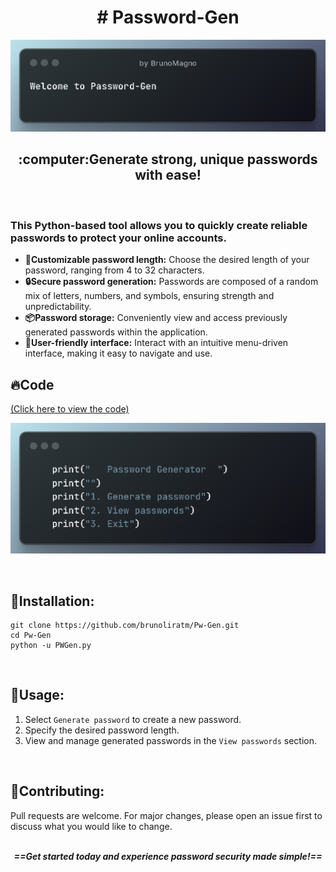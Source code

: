 <h1 align="center"># Password-Gen</h1>

![Project2](images/principal2.png)

<h2 align="center">:computer:Generate strong, unique passwords with ease!</h2>

</br><h3><strong>This Python-based tool allows you to quickly create reliable passwords to protect your online accounts.</h3></strong>

 - <strong>:straight_ruler:Customizable password length:</strong> Choose the desired length of your password, ranging from 4 to 32 characters.
 - <strong>:lock:Secure password generation:</strong> Passwords are composed of a random mix of letters, numbers, and symbols, ensuring strength and unpredictability.
 - <strong>:package:Password storage:</strong> Conveniently view and access previously generated passwords within the application.
 - <strong>:zombie:User-friendly interface:</strong> Interact with an intuitive menu-driven interface, making it easy to navigate and use.
   
## :fire:Code 
<p><a href="PWGen.py">(Click here to view the code)</a></p>

![Project](images/principal.png)

</br>




## :open_file_folder:Installation:

```shell
git clone https://github.com/brunoliratm/Pw-Gen.git
cd Pw-Gen
python -u PWGen.py
```
</br>

## :rocket:Usage:

 1. Select `Generate password` to create a new password. </br>
 2. Specify the desired password length.</br>
 3. View and manage generated passwords in the `View passwords` section.
</br>

## :handshake:Contributing:

Pull requests are welcome. For major changes, please open an issue first
to discuss what you would like to change. </br>
</br>

<div align="center">
<i ><strong> ==Get started today and experience password security made simple!== </strong></i>
</div>
